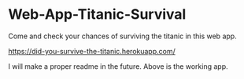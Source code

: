 # Web-App-Titanic-Survival
Come and check your chances of surviving the titanic in this web app.

https://did-you-survive-the-titanic.herokuapp.com/

I will make a proper readme in the future. 
Above is the working app.
